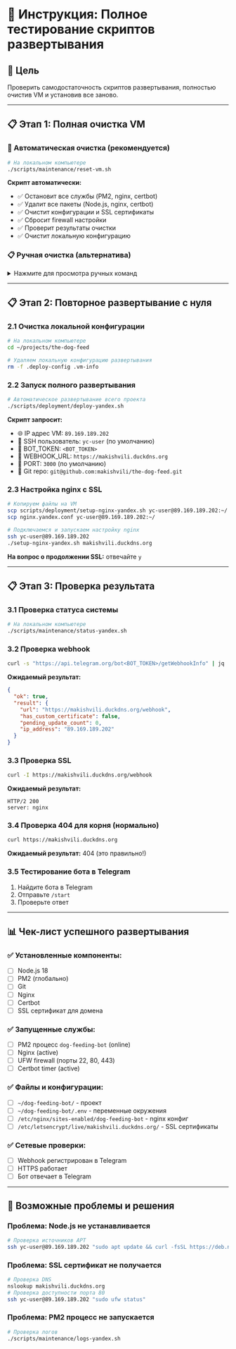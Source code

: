 # 🧪 Инструкция: Полное тестирование скриптов развертывания

## 🎯 Цель
Проверить самодостаточность скриптов развертывания, полностью очистив VM и установив все заново.

---

## 📋 Этап 1: Полная очистка VM

### 🚀 Автоматическая очистка (рекомендуется)
```bash
# На локальном компьютере
./scripts/maintenance/reset-vm.sh
```

**Скрипт автоматически:**
- ✅ Остановит все службы (PM2, nginx, certbot)
- ✅ Удалит все пакеты (Node.js, nginx, certbot) 
- ✅ Очистит конфигурации и SSL сертификаты
- ✅ Сбросит firewall настройки
- ✅ Проверит результаты очистки
- ✅ Очистит локальную конфигурацию

### 📋 Ручная очистка (альтернатива)

<details>
<summary>Нажмите для просмотра ручных команд</summary>

#### 1.1 Подключение к VM
```bash
ssh yc-user@89.169.189.202
```

#### 1.2 Остановка всех служб
```bash
# Остановка PM2 процессов
pm2 stop all
pm2 delete all
pm2 kill

# Остановка nginx
sudo systemctl stop nginx
sudo systemctl disable nginx

# Остановка certbot timer
sudo systemctl stop certbot.timer
sudo systemctl disable certbot.timer
```

#### 1.3 Удаление установленных пакетов
```bash
# Удаление Node.js и npm
sudo apt remove --purge -y nodejs npm
sudo apt autoremove -y

# Удаление nginx
sudo apt remove --purge -y nginx nginx-common nginx-core

# Удаление certbot
sudo apt remove --purge -y certbot python3-certbot-nginx

# Удаление PM2 глобально (если остался)
sudo npm uninstall -g pm2 2>/dev/null || true

# Очистка автоудаления
sudo apt autoremove -y
sudo apt autoclean
```

#### 1.4 Удаление конфигурационных файлов
```bash
# Удаление конфигураций nginx
sudo rm -rf /etc/nginx/
sudo rm -rf /var/log/nginx/

# Удаление SSL сертификатов
sudo rm -rf /etc/letsencrypt/

# Удаление проекта
rm -rf ~/dog-feeding-bot/
rm -rf ~/logs/
rm -rf ~/.pm2/

# Удаление Node.js остатков
sudo rm -rf /usr/local/lib/node_modules/
sudo rm -rf ~/.npm/
sudo rm -rf ~/.node-gyp/
```

#### 1.5 Очистка firewall
```bash
# Сброс UFW правил
sudo ufw --force reset
sudo ufw disable
```

#### 1.6 Проверка очистки
```bash
# Проверяем, что все чисто
which node || echo "✅ Node.js удален"
which nginx || echo "✅ Nginx удален" 
which certbot || echo "✅ Certbot удален"
which pm2 || echo "✅ PM2 удален"
ls ~/dog-feeding-bot 2>/dev/null || echo "✅ Проект удален"
sudo nginx -t 2>/dev/null || echo "✅ Nginx конфиги удалены"
```

#### 1.7 Выход с VM
```bash
exit
```

</details>

---

## 📋 Этап 2: Повторное развертывание с нуля

### 2.1 Очистка локальной конфигурации
```bash
# На локальном компьютере
cd ~/projects/the-dog-feed

# Удаляем локальную конфигурацию развертывания
rm -f .deploy-config .vm-info
```

### 2.2 Запуск полного развертывания
```bash
# Автоматическое развертывание всего проекта
./scripts/deployment/deploy-yandex.sh
```

**Скрипт запросит:**
- 🌐 IP адрес VM: `89.169.189.202`
- 👤 SSH пользователь: `yc-user` (по умолчанию)
- 🤖 BOT_TOKEN: `<BOT_TOKEN>`
- 🔗 WEBHOOK_URL: `https://makishvili.duckdns.org`
- 🔌 PORT: `3000` (по умолчанию)
- 📂 Git repo: `git@github.com:makishvili/the-dog-feed.git`

### 2.3 Настройка nginx с SSL
```bash
# Копируем файлы на VM
scp scripts/deployment/setup-nginx-yandex.sh yc-user@89.169.189.202:~/
scp nginx.yandex.conf yc-user@89.169.189.202:~/

# Подключаемся и запускаем настройку nginx
ssh yc-user@89.169.189.202
./setup-nginx-yandex.sh makishvili.duckdns.org
```

**На вопрос о продолжении SSL:** отвечайте `y`

---

## 📋 Этап 3: Проверка результата

### 3.1 Проверка статуса системы
```bash
# На локальном компьютере
./scripts/maintenance/status-yandex.sh
```

### 3.2 Проверка webhook
```bash
curl -s "https://api.telegram.org/bot<BOT_TOKEN>/getWebhookInfo" | jq .
```

**Ожидаемый результат:**
```json
{
  "ok": true,
  "result": {
    "url": "https://makishvili.duckdns.org/webhook",
    "has_custom_certificate": false,
    "pending_update_count": 0,
    "ip_address": "89.169.189.202"
  }
}
```

### 3.3 Проверка SSL
```bash
curl -I https://makishvili.duckdns.org/webhook
```

**Ожидаемый результат:**
```
HTTP/2 200
server: nginx
```

### 3.4 Проверка 404 для корня (нормально)
```bash
curl https://makishvili.duckdns.org
```

**Ожидаемый результат:** 404 (это правильно!)

### 3.5 Тестирование бота в Telegram
1. Найдите бота в Telegram
2. Отправьте `/start`
3. Проверьте ответ

---

## 📊 Чек-лист успешного развертывания

### ✅ Установленные компоненты:
- [ ] Node.js 18
- [ ] PM2 (глобально)
- [ ] Git
- [ ] Nginx
- [ ] Certbot
- [ ] SSL сертификат для домена

### ✅ Запущенные службы:
- [ ] PM2 процесс `dog-feeding-bot` (online)
- [ ] Nginx (active)
- [ ] UFW firewall (порты 22, 80, 443)
- [ ] Certbot timer (active)

### ✅ Файлы и конфигурации:
- [ ] `~/dog-feeding-bot/` - проект
- [ ] `~/dog-feeding-bot/.env` - переменные окружения
- [ ] `/etc/nginx/sites-enabled/dog-feeding-bot` - nginx конфиг
- [ ] `/etc/letsencrypt/live/makishvili.duckdns.org/` - SSL сертификаты

### ✅ Сетевые проверки:
- [ ] Webhook регистрирован в Telegram
- [ ] HTTPS работает
- [ ] Бот отвечает в Telegram

---

## 🚨 Возможные проблемы и решения

### Проблема: Node.js не устанавливается
```bash
# Проверка источников APT
ssh yc-user@89.169.189.202 "sudo apt update && curl -fsSL https://deb.nodesource.com/setup_18.x | sudo -E bash -"
```

### Проблема: SSL сертификат не получается
```bash
# Проверка DNS
nslookup makishvili.duckdns.org
# Проверка доступности порта 80
ssh yc-user@89.169.189.202 "sudo ufw status"
```

### Проблема: PM2 процесс не запускается
```bash
# Проверка логов
./scripts/maintenance/logs-yandex.sh
```

